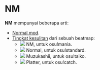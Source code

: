 # NM

**NM** mempunyai beberapa arti:

- [Normal mod](/wiki/Modding/Normal_mod).
- [Tingkat kesulitan](/wiki/Beatmap/Difficulty) dari sebuah beatmap:
  - ![](/wiki/shared/diff/normal-m.png) NM, untuk osu!mania.
  - ![](/wiki/shared/diff/normal-s.png) Normal, untuk osu!standard.
  - ![](/wiki/shared/diff/normal-t.png) Muzukashii, untuk osu!taiko.
  - ![](/wiki/shared/diff/normal-c.png) Platter, untuk osu!catch.
